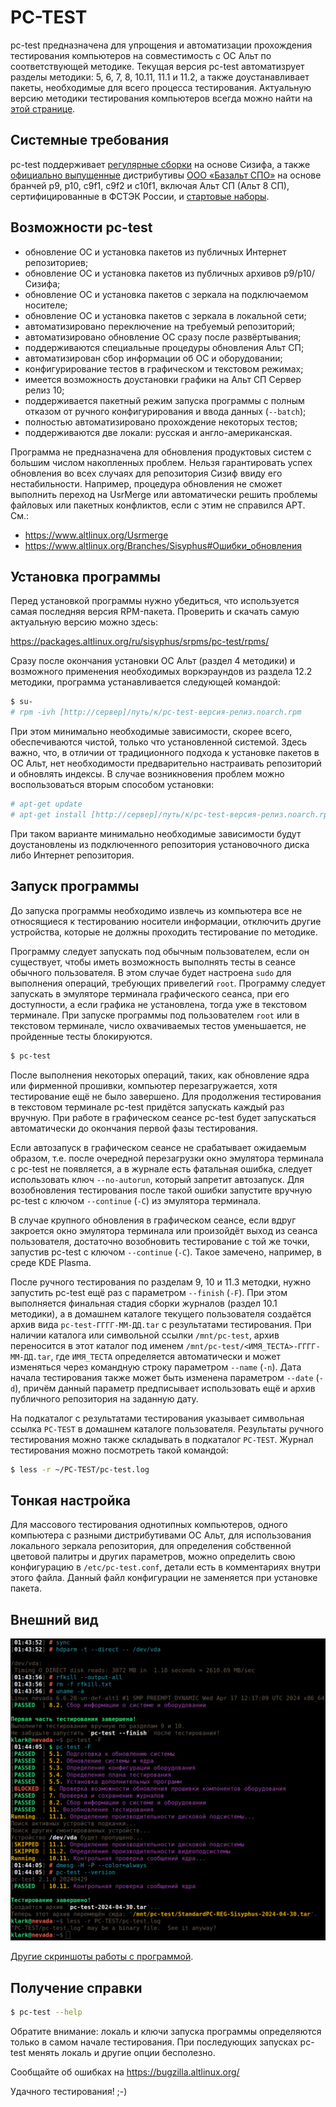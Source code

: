 # PC-TEST

pc-test предназначена для упрощения и автоматизации прохождения тестирования
компьютеров на совместимость с ОС Альт по соответствующей методике. Текущая
версия pc-test автоматизрует разделы методики: 5, 6, 7, 8, 10.11, 11.1 и 11.2,
а также доустанавливает пакеты, необходимые для всего процесса тестирования.
Актуальную версию методики тестирования компьютеров всегда можно найти на
[этой странице](https://www.basealt.ru/product-compatibility#c2278).

## Системные требования

pc-test поддерживает [регулярные сборки](https://www.altlinux.org/Regular)
на основе Сизифа, а также [официально выпущенные](https://getalt.org/ru/)
дистрибутивы [ООО «Базальт СПО»](https://www.basealt.ru/) на основе бранчей
p9, p10, c9f1, c9f2 и c10f1, включая Альт СП (Альт 8 СП), сертифицированные
в ФСТЭК России, и [стартовые наборы](https://www.altlinux.org/Starterkits).

## Возможности pc-test

* обновление ОС и установка пакетов из публичных Интернет репозиториев;
* обновление ОС и установка пакетов из публичных архивов p9/p10/Сизифа;
* обновление ОС и установка пакетов с зеркала на подключаемом носителе;
* обновление ОС и установка пакетов с зеркала в локальной сети;
* автоматизировано переключение на требуемый репозиторий;
* автоматизировано обновление ОС сразу после развёртывания;
* поддерживаются специальные процедуры обновления Альт СП;
* автоматизирован сбор информации об ОС и оборудовании;
* конфигурирование тестов в графическом и текстовом режимах;
* имеется возможность доустановки графики на Альт СП Сервер релиз 10;
* поддерживается пакетный режим запуска программы с полным отказом от
  ручного конфигурирования и ввода данных (`--batch`);
* полностью автоматизировано прохождение некоторых тестов;
* поддерживаются две локали: русская и англо-американская.

Программа не предназначена для обновления продуктовых систем с большим
числом накопленных проблем. Нельзя гарантировать успех обновления во всех
случаях для репозитория Сизиф ввиду его нестабильности. Например, процедура
обновления не сможет выполнить переход на UsrMerge или автоматически решить
проблемы файловых или пакетных конфликтов, если с этим не справился APT. См.:

* https://www.altlinux.org/Usrmerge
* https://www.altlinux.org/Branches/Sisyphus#Ошибки_обновления

## Установка программы

Перед установкой программы нужно убедиться, что используется самая последняя
версия RPM-пакета. Проверить и скачать самую актуальную версию можно здесь:

https://packages.altlinux.org/ru/sisyphus/srpms/pc-test/rpms/

Сразу после окончания установки ОС Альт (раздел 4 методики) и возможного
применения необходимых воркэраундов из раздела 12.2 методики, программа
устанавливается следующей командой:

```bash
$ su-
# rpm -ivh [http://сервер]/путь/к/pc-test-версия-релиз.noarch.rpm
```

При этом минимально необходимые зависимости, скорее всего, обеспечиваются
чистой, только что установленной системой. Здесь важно, что, в отличии от
традиционного подхода к установке пакетов в ОС Альт, нет необходимости
предварительно настраивать репозиторий и обновлять индексы. В случае
возникновения проблем можно воспользоваться вторым способом установки:

```bash
# apt-get update
# apt-get install [http://сервер]/путь/к/pc-test-версия-релиз.noarch.rpm
```

При таком варианте минимально необходимые зависимости будут доустановлены
из подключенного репозитория установочного диска либо Интернет репозитория.

## Запуск программы

До запуска программы необходимо извлечь из компьютера все не относящиеся
к тестированию носители информации, отключить другие устройства, которые
не должны проходить тестирование по методике.

Программу следует запускать под обычным пользователем, если он существует,
чтобы иметь возможность выполнять тесты в сеансе обычного пользователя.
В этом случае будет настроена `sudo` для выполнения операций, требующих
привелегий `root`. Программу следует запускать в эмуляторе терминала
графического сеанса, при его доступности, а если графика не установлена,
тогда уже в текстовом терминале. При запуске программы под пользователем
`root` или в текстовом терминале, число охвачиваемых тестов уменьшается,
не пройденные тесты блокируются.

```bash
$ pc-test
```

После выполнения некоторых операций, таких, как обновление ядра или фирменной
прошивки, компьютер перезагружается, хотя тестирование ещё не было завершено.
Для продолжения тестирования в текстовом терминале pc-test придётся запускать
каждый раз вручную. При работе в графическом сеансе pc-test будет запускаться
автоматически до окончания первой фазы тестирования.

Если автозапуск в графическом сеансе не срабатывает ожидаемым образом, т.е.
после очередной перезагрузки окно эмулятора терминала с pc-test не появляется,
а в журнале есть фатальная ошибка, следует использовать ключ `--no-autorun`,
который запретит автозапуск. Для возобновления тестирования после такой ошибки
запустите вручную pc-test с ключом `--continue` (`-C`) из эмулятора терминала.

В случае крупного обновления в графическом сеансе, если вдруг закроется окно
эмулятора терминала или произойдёт выход из сеанса пользователя, достаточно
возобновить тестирование с той же точки, запустив pc-test с ключом `--continue`
(`-C`). Такое замечено, например, в среде KDE Plasma.

После ручного тестирования по разделам 9, 10 и 11.3 методки, нужно запустить
pc-test ещё раз с параметром `--finish` (`-F`). При этом выполняется финальная
стадия сборки журналов (раздел 10.1 методики), а в домашнем каталоге текущего
пользователя создаётся архив вида `pc-test-ГГГГ-ММ-ДД.tar` с результатами
тестирования. При наличии каталога или символьной ссылки `/mnt/pc-test`, архив
переносится в этот каталог под именем `/mnt/pc-test/<ИМЯ_ТЕСТА>-ГГГГ-ММ-ДД.tar`,
где `ИМЯ_ТЕСТА` определяется автоматически и может изменяться через командную
строку параметром `--name` (`-n`). Дата начала тестирования также может быть
изменена параметром `--date` (`-d`), причём данный параметр предписывает
использовать ещё и архив публичного репозитория на заданную дату.

На подкаталог с результатами тестирования указывает символьная ссылка `PC-TEST`
в домашнем каталоге пользователя. Результаты ручного тестирования можно также
складывать в подкаталог `PC-TEST`. Журнал тестирования можно посмотреть такой
командой:

```bash
$ less -r ~/PC-TEST/pc-test.log
```

## Тонкая настройка

Для массового тестирования однотипных компьютеров, одного компьютера с разными
дистрибутивами ОС Альт, для использования локального зеркала репозитория, для
определения собственной цветовой палитры и других параметров, можно определить
свою конфигурацию в `/etc/pc-test.conf`, детали есть в комментариях внутри
этого файла. Данный файл конфигурации не заменяется при установке пакета.

## Внешний вид

![07](img/07.png "Тестирование завершено, Регулярная сборка на Сизифе")

[Другие скриншоты работы с программой](img/pictures.md).

## Получение справки

```bash
$ pc-test --help
```

Обратите внимание: локаль и ключи запуска программы определяются только в
самом начале тестирования. При последующих запусках pc-test менять локаль
и другие опции бесполезно.

Сообщайте об ошибках на https://bugzilla.altlinux.org/

Удачного тестирования! ;-)


